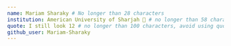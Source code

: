 ```yaml
---
name: Mariam Sharaky # No longer than 28 characters
institution: American University of Sharjah 🚩 # no longer than 58 characters
quote: I still look 12 # no longer than 100 characters, avoid using quotes(") to guarantee the format remains the same.
github_user: Mariam-Sharaky
---
```

